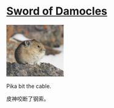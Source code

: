 # [Sword of Damocles](https://en.wikipedia.org/wiki/Damocles)

<img src="pika.jpeg" alt="pika" width="30%" />

Pika bit the cable.

皮神咬断了钢索。